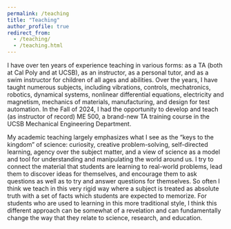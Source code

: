 ```yaml
---
permalink: /teaching
title: "Teaching"
author_profile: true
redirect_from: 
  - /teaching/
  - /teaching.html
---
```


I have over ten years of experience teaching in various forms: as a TA (both at Cal Poly and at UCSB), as an instructor, as a personal tutor, and as a swim instructor for children of all ages and abilities. Over the years, I have taught numerous subjects, including vibrations, controls, mechatronics, robotics, dynamical systems, nonlinear differential equations, electricity and magnetism, mechanics of materials, manufacturing, and design for test automation. In the Fall of 2024, I had the opportunity to develop and teach (as instructor of record) ME 500, a brand-new TA training course in the UCSB Mechanical Engineering Department.

My academic teaching largely emphasizes what I see as the “keys to the kingdom” of science: curiosity, creative problem-solving, self-directed learning, agency over the subject matter, and a view of science as a model and tool for understanding and manipulating the world around us. I try to connect the material that students are learning to real-world problems, lead them to discover ideas for themselves, and encourage them to ask questions as well as to try and answer questions for themselves. So often I think we teach in this very rigid way where a subject is treated as absolute truth with a set of facts which students are expected to memorize. For students who are used to learning in this more traditional style, I think this different approach can be somewhat of a revelation and can fundamentally change the way that they relate to science, research, and education.

